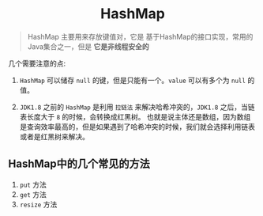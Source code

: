 # <center>HashMap</center>

> HashMap 主要用来存放键值对，它是 基于HashMap的接口实现，常用的Java集合之一，但是 **它是非线程安全的**

几个需要注意的点: 

1. `HashMap` 可以储存 `null` 的键，但是只能有一个。`value` 可以有多个为 `null` 的值。

2. `JDK1.8` 之前的 `HashMap` 是利用 `拉链法` 来解决哈希冲突的，`JDK1.8` 之后，当链表长度大于 `8` 的时候，会转换成红黑树。 也就是说主体还是数组，因为数组是查询效率最高的，但是如果遇到了哈希冲突的时候，我们就会选择利用链表或者是红黑树来解决。


## HashMap中的几个常见的方法

1. `put` 方法
2. `get` 方法
3. `resize` 方法